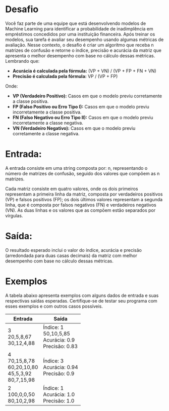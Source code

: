 
# Desafio

Você faz parte de uma equipe que está desenvolvendo modelos de Machine Learning para identificar a probabilidade de inadimplência em empréstimos concedidos por uma instituição financeira. Após treinar os modelos, sua tarefa é avaliar seu desempenho usando algumas métricas de avaliação. Nesse contexto, o desafio é criar um algoritmo que receba n matrizes de confusão e retorne o índice, precisão e acurácia da matriz que apresenta o melhor desempenho com base no cálculo dessas métricas. Lembrando que:

- **Acurácia é calculada pela fórmula:** (VP + VN) / (VP + FP + FN + VN)
- **Precisão é calculada pela fórmula:** VP / (VP + FP)

Onde:

- **VP (Verdadeiro Positivo):** Casos em que o modelo previu corretamente a classe positiva.
- **FP (Falso Positivo ou Erro Tipo I):** Casos em que o modelo previu incorretamente a classe positiva.
- **FN (Falso Negativo ou Erro Tipo II):** Casos em que o modelo previu incorretamente a classe negativa.
- **VN (Verdadeiro Negativo):** Casos em que o modelo previu corretamente a classe negativa.

# Entrada:
A entrada consiste em uma string composta por: n, representando o número de matrizes de confusão, seguido dos valores que compõem as n matrizes.

Cada matriz consiste em quatro valores, onde os dois primeiros representam a primeira linha da matriz, composta por verdadeiros positivos (VP) e falsos positivos (FP); os dois últimos valores representam a segunda linha, que é composta por falsos negativos (FN) e verdadeiros negativos (VN). As duas linhas e os valores que as compõem estão separados por vírgulas.

# Saída:
O resultado esperado inclui o valor do índice, acurácia e precisão (arredondada para duas casas decimais) da matriz com melhor desempenho com base no cálculo dessas métricas.

# Exemplos
A tabela abaixo apresenta exemplos com alguns dados de entrada e suas respectivas saídas esperadas. Certifique-se de testar seu programa com esses exemplos e com outros casos possíveis.

| Entrada                       | Saída          |
|-------------------------------|----------------|
| 3 <br> 20,5,8,67 <br> 30,12,4,88 | Índice: 1 <br> 50,10,5,85 <br> Acurácia: 0.9 <br> Precisão: 0.83 |
| 4 <br> 70,15,8,78 <br> 60,20,10,80 <br> 45,5,3,92 <br> 80,7,15,98 | Índice: 3 <br> Acurácia: 0.94 <br> Precisão: 0.9 |
| 2 <br> 100,0,0,50 <br> 80,10,2,98 | Índice: 1 <br> Acurácia: 1.0 <br> Precisão: 1.0  |